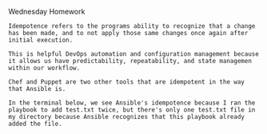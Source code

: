 Wednesday Homework
    
    Idempotence refers to the programs ability to recognize that a change has been made, and to not apply those same changes once again after initial execution. 

    This is helpful DevOps automation and configuration management because it allows us have predictability, repeatability, and state managemen within our workflow.

    Chef and Puppet are two other tools that are idempotent in the way that Ansible is.

    In the terminal below, we see Ansible's idempotence because I ran the playbook to add test.txt twice, but there's only one test.txt file in my directory because Ansible recognizes that this playbook already added the file.